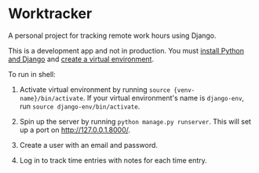 # Worktracker

A personal project for tracking remote work hours using Django.

This is a development app and not in production. You must [install Python and Django](https://docs.djangoproject.com/en/4.2/topics/install/) and [create a virtual environment](https://docs.python.org/3/tutorial/venv.html).

To run in shell:

1. Activate virtual environment by running `source {venv-name}/bin/activate`. If your virtual environment's name is `django-env`, run `source django-env/bin/activate`.

2. Spin up the server by running `python manage.py runserver`. This will set up a port on http://127.0.0.1.8000/.

3. Create a user with an email and password.

4. Log in to track time entries with notes for each time entry.
